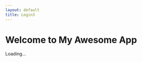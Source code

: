 ```yaml
---
layout: default
title: Login3
---
```


<head>
<!-- The core Firebase JS SDK is always required and must be listed first -->
<!-- <script src="https://www.gstatic.com/firebasejs/8.2.7/firebase-app.js"></script> -->

<script src="https://www.gstatic.com/firebasejs/ui/4.6.1/firebase-ui-auth.js"></script>
<link type="text/css" rel="stylesheet" href="https://www.gstatic.com/firebasejs/ui/4.6.1/firebase-ui-auth.css" />

</head>

<body>
<!-- The surrounding HTML is left untouched by FirebaseUI.
     Your app may use that space for branding, controls and other customizations.-->
<h1>Welcome to My Awesome App</h1>
<div id="firebaseui-auth-container"></div>
<div id="loader">Loading...</div>


 <!-- Insert these scripts at the bottom of the HTML, but before you use any Firebase services -->

  <!-- Firebase App (the core Firebase SDK) is always required and must be listed first -->
  <script src="https://www.gstatic.com/firebasejs/8.2.7/firebase-app.js"></script>

  <!-- If you enabled Analytics in your project, add the Firebase SDK for Analytics -->
  <script src="https://www.gstatic.com/firebasejs/8.2.7/firebase-analytics.js"></script>

  <!-- Add Firebase products that you want to use -->
  <script src="https://www.gstatic.com/firebasejs/8.2.7/firebase-auth.js"></script>
  <script src="https://www.gstatic.com/firebasejs/8.2.7/firebase-firestore.js"></script>

<script src="secret.js"></script>
<script src="login3.js"></script>

</body>